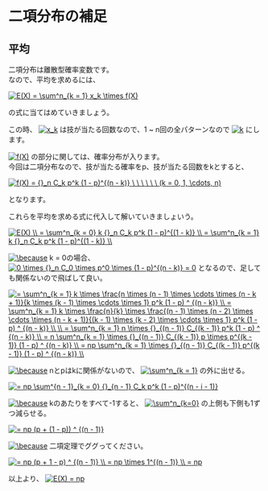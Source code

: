 # 二項分布の補足

## 平均

二項分布は離散型確率変数です。  
なので、平均を求めるには、

<a href="https://www.codecogs.com/eqnedit.php?latex=E(X)&space;=&space;\sum^n_{k&space;=&space;1}&space;x_k&space;\times&space;f(X)" target="_blank"><img src="https://latex.codecogs.com/gif.latex?E(X)&space;=&space;\sum^n_{k&space;=&space;1}&space;x_k&space;\times&space;f(X)" title="E(X) = \sum^n_{k = 1} x_k \times f(X)" /></a>

の式に当てはめていきましょう。

この時、
<a href="https://www.codecogs.com/eqnedit.php?latex=x_k" target="_blank"><img src="https://latex.codecogs.com/gif.latex?x_k" title="x_k" /></a>
は技が当たる回数なので、1 ~ n回の全パターンなので
<a href="https://www.codecogs.com/eqnedit.php?latex=k" target="_blank"><img src="https://latex.codecogs.com/gif.latex?k" title="k" /></a>
にします。

<a href="https://www.codecogs.com/eqnedit.php?latex=f(X)" target="_blank"><img src="https://latex.codecogs.com/gif.latex?f(X)" title="f(X)" /></a>
の部分に関しては、確率分布が入ります。  
今回は二項分布なので、技が当たる確率をp、技が当たる回数をkとすると、  

<a href="https://www.codecogs.com/eqnedit.php?latex=f(X)&space;=&space;{}_n&space;C_k&space;p^k&space;(1&space;-&space;p)^{(n&space;-&space;k)}&space;\&space;\&space;\&space;\&space;\&space;\&space;(k&space;=&space;0,&space;1,&space;\cdots,&space;n)" target="_blank"><img src="https://latex.codecogs.com/gif.latex?f(X)&space;=&space;{}_n&space;C_k&space;p^k&space;(1&space;-&space;p)^{(n&space;-&space;k)}&space;\&space;\&space;\&space;\&space;\&space;\&space;(k&space;=&space;0,&space;1,&space;\cdots,&space;n)" title="f(X) = {}_n C_k p^k (1 - p)^{(n - k)} \ \ \ \ \ \ (k = 0, 1, \cdots, n)" /></a>

となります。

これらを平均を求める式に代入して解いていきましょいう。

<a href="https://www.codecogs.com/eqnedit.php?latex=E(X)&space;\\&space;=&space;\sum^n_{k&space;=&space;0}&space;k&space;{}_n&space;C_k&space;p^k&space;(1&space;-&space;p)^{(1&space;-&space;k)}&space;\\&space;=&space;\sum^n_{k&space;=&space;1}&space;k&space;{}_n&space;C_k&space;p^k&space;(1&space;-&space;p)^{(1&space;-&space;k)}&space;\\" target="_blank"><img src="https://latex.codecogs.com/gif.latex?E(X)&space;\\&space;=&space;\sum^n_{k&space;=&space;0}&space;k&space;{}_n&space;C_k&space;p^k&space;(1&space;-&space;p)^{(1&space;-&space;k)}&space;\\&space;=&space;\sum^n_{k&space;=&space;1}&space;k&space;{}_n&space;C_k&space;p^k&space;(1&space;-&space;p)^{(1&space;-&space;k)}&space;\\" title="E(X) \\ = \sum^n_{k = 0} k {}_n C_k p^k (1 - p)^{(1 - k)} \\ = \sum^n_{k = 1} k {}_n C_k p^k (1 - p)^{(1 - k)} \\" /></a>

<a href="https://www.codecogs.com/eqnedit.php?latex=\because" target="_blank"><img src="https://latex.codecogs.com/gif.latex?\because" title="\because" /></a>
k = 0の場合、
<a href="https://www.codecogs.com/eqnedit.php?latex=0&space;\times&space;{}_n&space;C_0&space;\times&space;p^0&space;\times&space;(1&space;-&space;p)^{(n&space;-&space;k)}&space;=&space;0" target="_blank"><img src="https://latex.codecogs.com/gif.latex?0&space;\times&space;{}_n&space;C_0&space;\times&space;p^0&space;\times&space;(1&space;-&space;p)^{(n&space;-&space;k)}&space;=&space;0" title="0 \times {}_n C_0 \times p^0 \times (1 - p)^{(n - k)} = 0" /></a>
となるので、足しても関係ないので飛ばして良い。

<a href="https://www.codecogs.com/eqnedit.php?latex==&space;\sum^n_{k&space;=&space;1}&space;k&space;\times&space;\frac{n&space;\times&space;(n&space;-&space;1)&space;\times&space;\cdots&space;\times&space;(n&space;-&space;k&space;&plus;&space;1)}{k&space;\times&space;(k&space;-&space;1)&space;\times&space;\cdots&space;\times&space;1}&space;p^k&space;(1&space;-&space;p)&space;^&space;{(n&space;-&space;k)}&space;\\&space;=&space;\sum^n_{k&space;=&space;1}&space;k&space;\times&space;\frac{n}{k}&space;\times&space;\frac{(n&space;-&space;1)&space;\times&space;(n&space;-&space;2)&space;\times&space;\cdots&space;\times&space;(n&space;-&space;k&space;&plus;&space;1)}{(k&space;-&space;1)&space;\times&space;(k&space;-&space;2)&space;\times&space;\cdots&space;\times&space;1}&space;p^k&space;(1&space;-&space;p)&space;^&space;{(n&space;-&space;k)}&space;\\&space;\\&space;=&space;\sum^n_{k&space;=&space;1}&space;n&space;\times&space;{}_{(n&space;-&space;1)}&space;C_{(k&space;-&space;1)}&space;p^k&space;(1&space;-&space;p)&space;^&space;{(n&space;-&space;k)}&space;\\&space;=&space;n&space;\sum^n_{k&space;=&space;1}&space;\times&space;{}_{(n&space;-&space;1)}&space;C_{(k&space;-&space;1)}&space;p&space;\times&space;p^{(k&space;-&space;1)}&space;(1&space;-&space;p)&space;^&space;{(n&space;-&space;k)}&space;\\&space;=&space;np&space;\sum^n_{k&space;=&space;1}&space;\times&space;{}_{(n&space;-&space;1)}&space;C_{(k&space;-&space;1)}&space;p^{(k&space;-&space;1)}&space;(1&space;-&space;p)&space;^&space;{(n&space;-&space;k)}&space;\\" target="_blank"><img src="https://latex.codecogs.com/gif.latex?=&space;\sum^n_{k&space;=&space;1}&space;k&space;\times&space;\frac{n&space;\times&space;(n&space;-&space;1)&space;\times&space;\cdots&space;\times&space;(n&space;-&space;k&space;&plus;&space;1)}{k&space;\times&space;(k&space;-&space;1)&space;\times&space;\cdots&space;\times&space;1}&space;p^k&space;(1&space;-&space;p)&space;^&space;{(n&space;-&space;k)}&space;\\&space;=&space;\sum^n_{k&space;=&space;1}&space;k&space;\times&space;\frac{n}{k}&space;\times&space;\frac{(n&space;-&space;1)&space;\times&space;(n&space;-&space;2)&space;\times&space;\cdots&space;\times&space;(n&space;-&space;k&space;&plus;&space;1)}{(k&space;-&space;1)&space;\times&space;(k&space;-&space;2)&space;\times&space;\cdots&space;\times&space;1}&space;p^k&space;(1&space;-&space;p)&space;^&space;{(n&space;-&space;k)}&space;\\&space;\\&space;=&space;\sum^n_{k&space;=&space;1}&space;n&space;\times&space;{}_{(n&space;-&space;1)}&space;C_{(k&space;-&space;1)}&space;p^k&space;(1&space;-&space;p)&space;^&space;{(n&space;-&space;k)}&space;\\&space;=&space;n&space;\sum^n_{k&space;=&space;1}&space;\times&space;{}_{(n&space;-&space;1)}&space;C_{(k&space;-&space;1)}&space;p&space;\times&space;p^{(k&space;-&space;1)}&space;(1&space;-&space;p)&space;^&space;{(n&space;-&space;k)}&space;\\&space;=&space;np&space;\sum^n_{k&space;=&space;1}&space;\times&space;{}_{(n&space;-&space;1)}&space;C_{(k&space;-&space;1)}&space;p^{(k&space;-&space;1)}&space;(1&space;-&space;p)&space;^&space;{(n&space;-&space;k)}&space;\\" title="= \sum^n_{k = 1} k \times \frac{n \times (n - 1) \times \cdots \times (n - k + 1)}{k \times (k - 1) \times \cdots \times 1} p^k (1 - p) ^ {(n - k)} \\ = \sum^n_{k = 1} k \times \frac{n}{k} \times \frac{(n - 1) \times (n - 2) \times \cdots \times (n - k + 1)}{(k - 1) \times (k - 2) \times \cdots \times 1} p^k (1 - p) ^ {(n - k)} \\ \\ = \sum^n_{k = 1} n \times {}_{(n - 1)} C_{(k - 1)} p^k (1 - p) ^ {(n - k)} \\ = n \sum^n_{k = 1} \times {}_{(n - 1)} C_{(k - 1)} p \times p^{(k - 1)} (1 - p) ^ {(n - k)} \\ = np \sum^n_{k = 1} \times {}_{(n - 1)} C_{(k - 1)} p^{(k - 1)} (1 - p) ^ {(n - k)} \\" /></a>

<a href="https://www.codecogs.com/eqnedit.php?latex=\because" target="_blank"><img src="https://latex.codecogs.com/gif.latex?\because" title="\because" /></a>
nとpはkに関係がないので、
<a href="https://www.codecogs.com/eqnedit.php?latex=\sum^n_{k&space;=&space;1}" target="_blank"><img src="https://latex.codecogs.com/gif.latex?\sum^n_{k&space;=&space;1}" title="\sum^n_{k = 1}" /></a>
の外に出せる。

<a href="https://www.codecogs.com/eqnedit.php?latex==&space;np&space;\sum^{n&space;-&space;1}_{k&space;=&space;0}&space;{}_{n&space;-&space;1}&space;C_k&space;p^k&space;(1&space;-&space;p)^{(n&space;-&space;i&space;-&space;1)}" target="_blank"><img src="https://latex.codecogs.com/gif.latex?=&space;np&space;\sum^{n&space;-&space;1}_{k&space;=&space;0}&space;{}_{n&space;-&space;1}&space;C_k&space;p^k&space;(1&space;-&space;p)^{(n&space;-&space;i&space;-&space;1)}" title="= np \sum^{n - 1}_{k = 0} {}_{n - 1} C_k p^k (1 - p)^{(n - i - 1)}" /></a>

<a href="https://www.codecogs.com/eqnedit.php?latex=\because" target="_blank"><img src="https://latex.codecogs.com/gif.latex?\because" title="\because" /></a>
kのあたりをすべて-1すると、
<a href="https://www.codecogs.com/eqnedit.php?latex=\sum^n_{k=0}" target="_blank"><img src="https://latex.codecogs.com/gif.latex?\sum^n_{k=0}" title="\sum^n_{k=0}" /></a>
の上側も下側も1ずつ減らせる。  

<a href="https://www.codecogs.com/eqnedit.php?latex==&space;np&space;(p&space;&plus;&space;(1&space;-&space;p))&space;^&space;{(n&space;-&space;1)}" target="_blank"><img src="https://latex.codecogs.com/gif.latex?=&space;np&space;(p&space;&plus;&space;(1&space;-&space;p))&space;^&space;{(n&space;-&space;1)}" title="= np (p + (1 - p)) ^ {(n - 1)}" /></a>

<a href="https://www.codecogs.com/eqnedit.php?latex=\because" target="_blank"><img src="https://latex.codecogs.com/gif.latex?\because" title="\because" /></a>
二項定理でググってください。

<a href="https://www.codecogs.com/eqnedit.php?latex==&space;np&space;(p&space;&plus;&space;1&space;-&space;p)&space;^&space;{(n&space;-&space;1)}&space;\\&space;=&space;np&space;\times&space;1^{(n&space;-&space;1)}&space;\\&space;=&space;np" target="_blank"><img src="https://latex.codecogs.com/gif.latex?=&space;np&space;(p&space;&plus;&space;1&space;-&space;p)&space;^&space;{(n&space;-&space;1)}&space;\\&space;=&space;np&space;\times&space;1^{(n&space;-&space;1)}&space;\\&space;=&space;np" title="= np (p + 1 - p) ^ {(n - 1)} \\ = np \times 1^{(n - 1)} \\ = np" /></a>

以上より、
<a href="https://www.codecogs.com/eqnedit.php?latex=E(X)&space;=&space;np" target="_blank"><img src="https://latex.codecogs.com/gif.latex?E(X)&space;=&space;np" title="E(X) = np" /></a>
